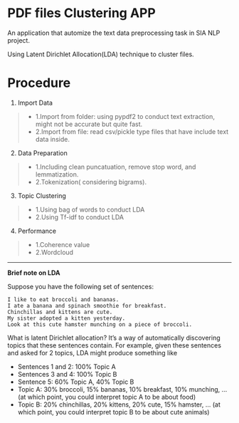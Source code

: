 # PDF files Clustering APP

An application that automize the text data preprocessing task in SIA NLP project.

Using Latent Dirichlet Allocation(LDA) technique to cluster files.

# Procedure

1. Import Data
> * 1.Import from folder: using pypdf2 to conduct text extraction, might not be accurate but quite fast.
> * 2.Import from file: read csv/pickle type files that have include text data inside.
2. Data Preparation
> * 1.Including clean puncatuation, remove stop word, and lemmatization.
> * 2.Tokenization( considering bigrams).
3. Topic Clustering
> * 1.Using bag of words to conduct LDA
> * 2.Using Tf-idf to conduct LDA
4. Performance
> * 1.Coherence value
> * 2.Wordcloud
---
**Brief note on LDA**

Suppose you have the following set of sentences:

    I like to eat broccoli and bananas.
    I ate a banana and spinach smoothie for breakfast.
    Chinchillas and kittens are cute.
    My sister adopted a kitten yesterday.
    Look at this cute hamster munching on a piece of broccoli.

What is latent Dirichlet allocation? It’s a way of automatically discovering topics that these sentences contain. For example, given these sentences and asked for 2 topics, LDA might produce something like

* Sentences 1 and 2: 100% Topic A
* Sentences 3 and 4: 100% Topic B
* Sentence 5: 60% Topic A, 40% Topic B
* Topic A: 30% broccoli, 15% bananas, 10% breakfast, 10% munching, … (at which point, you could interpret topic A to be about food)
* Topic B: 20% chinchillas, 20% kittens, 20% cute, 15% hamster, … (at which point, you could interpret topic B to be about cute animals)